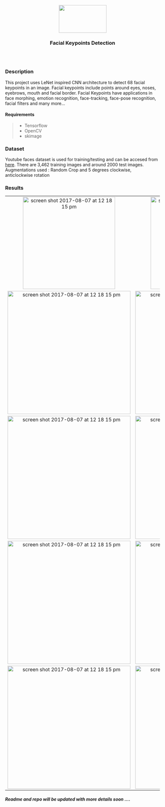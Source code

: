 <div align="center"><img src="https://idroot.us/wp-content/uploads/2019/03/TensorFlow-logo.png" height= "90px" width="155px"></div>
<div align="center"><h3>Facial Keypoints Detection</h3></div>

<br><br>


### Description
This project uses LeNet inspired CNN architecture to detect 68 facial keypoints in an image. Facial keypoints include points around eyes, noses, eyebrows, mouth and facial border. 
Facial Keypoints have applications in face morphing, emotion recognition, face-tracking, face-pose recognition, facial filters and many more... 

#### Requirements
>* Tensorflow
>* OpenCV
>* skimage


### Dataset

Youtube faces dataset is used for training/testing and can be accesed from [here](https://github.com/udacity/P1_Facial_Keypoints/tree/master/data). 
There are 3,462 training images and around 2000 test images.
Augmentations used : Random Crop and 5 degrees clockwise, anticlockwise rotation

### Results 
| | | 
|:----------------------:|:---------------------:|
|<img width="300" alt="screen shot 2017-08-07 at 12 18 15 pm" src="https://github.com/iAbhyuday/Facial-Keypoints-Detection/raw/master/test_images/Robert.jpg"> |  <img width="300" alt="screen shot 2017-08-07 at 12 18 15 pm" src="https://github.com/iAbhyuday/Facial-Keypoints-Detection/raw/master/results/robert.jpg">|
|<img width="400" alt="screen shot 2017-08-07 at 12 18 15 pm" src="https://github.com/iAbhyuday/Facial-Keypoints-Detection/raw/master/test_images/michael%20jackson.jpg">  |  <img width="400" alt="screen shot 2017-08-07 at 12 18 15 pm" src="https://github.com/iAbhyuday/Facial-Keypoints-Detection/raw/master/results/mj.jpg">|
|<img width="400" alt="screen shot 2017-08-07 at 12 18 15 pm" src="https://github.com/iAbhyuday/Facial-Keypoints-Detection/raw/master/test_images/elon.jpg">  |  <img width="400" alt="screen shot 2017-08-07 at 12 18 15 pm" src="https://github.com/iAbhyuday/Facial-Keypoints-Detection/raw/master/results/elon.jpg">|
|<img width="400" alt="screen shot 2017-08-07 at 12 18 15 pm" src="https://github.com/iAbhyuday/Facial-Keypoints-Detection/raw/master/test_images/leo.jpg">|<img width="400" alt="screen shot 2017-08-07 at 12 18 15 pm" src="https://github.com/iAbhyuday/Facial-Keypoints-Detection/raw/master/results/leo.jpg">|
|<img width="400" alt="screen shot 2017-08-07 at 12 18 15 pm" src="https://github.com/iAbhyuday/Facial-Keypoints-Detection/raw/master/test_images/oscars.jpg">|<img width="400" alt="screen shot 2017-08-07 at 12 18 15 pm" src="https://github.com/iAbhyuday/Facial-Keypoints-Detection/raw/master/results/oscars.jpg">|



##### Readme and repo will be updated with more details soon ....

